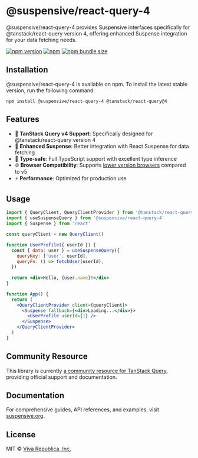 # @suspensive/react-query-4

@suspensive/react-query-4 provides Suspensive interfaces specifically for @tanstack/react-query version 4, offering enhanced Suspense integration for your data fetching needs.

[![npm version](https://img.shields.io/npm/v/@suspensive/react-query-4?color=000&labelColor=000&logo=npm&label=)](https://www.npmjs.com/package/@suspensive/react-query-4)
[![npm](https://img.shields.io/npm/dm/@suspensive/react-query-4?color=000&labelColor=000)](https://www.npmjs.com/package/@suspensive/react-query-4)
[![npm bundle size](https://img.shields.io/bundlephobia/minzip/@suspensive/react-query-4?color=000&labelColor=000)](https://www.npmjs.com/package/@suspensive/react-query-4)

## Installation

@suspensive/react-query-4 is available on npm. To install the latest stable version, run the following command:

```shell npm2yarn
npm install @suspensive/react-query-4 @tanstack/react-query@4
```

## Features

- 🔄 **TanStack Query v4 Support**: Specifically designed for @tanstack/react-query version 4
- 🚀 **Enhanced Suspense**: Better integration with React Suspense for data fetching
- 🎯 **Type-safe**: Full TypeScript support with excellent type inference
- 🌐 **Browser Compatibility**: Supports [lower version browsers](https://suspensive.org/docs/react-query/motivation#solution-for-the-issue-of-tanstackreact-query-v5-not-being-able-to-support-lower-version-browsers-due-to-es-private-field) compared to v5
- ⚡ **Performance**: Optimized for production use

## Usage

```jsx
import { QueryClient, QueryClientProvider } from '@tanstack/react-query'
import { useSuspenseQuery } from '@suspensive/react-query-4'
import { Suspense } from 'react'

const queryClient = new QueryClient()

function UserProfile({ userId }) {
  const { data: user } = useSuspenseQuery({
    queryKey: ['user', userId],
    queryFn: () => fetchUser(userId),
  })
  
  return <div>Hello, {user.name}!</div>
}

function App() {
  return (
    <QueryClientProvider client={queryClient}>
      <Suspense fallback={<div>Loading...</div>}>
        <UserProfile userId={1} />
      </Suspense>
    </QueryClientProvider>
  )
}
```

## Community Resource

This library is currently [a community resource for TanStack Query](https://tanstack.com/query/v4/docs/framework/react/community/suspensive-react-query), providing official support and documentation.

## Documentation

For comprehensive guides, API references, and examples, visit [suspensive.org](https://suspensive.org).

## License

MIT © [Viva Republica, Inc.](https://github.com/toss/suspensive/blob/main/LICENSE)